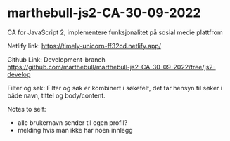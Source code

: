 # marthebull-js2-CA-30-09-2022

CA for JavaScript 2, implementere funksjonalitet på sosial medie plattfrom

Netlify link:
https://timely-unicorn-ff32cd.netlify.app/

Github Link:
Development-branch
https://github.com/marthebull/marthebull-js2-CA-30-09-2022/tree/js2-develop

Filter og søk:
Filter og søk er kombinert i søkefelt, det tar hensyn til søker i både navn, tittel og body/content.

Notes to self:

- alle brukernavn sender til egen profil?
- melding hvis man ikke har noen innlegg

